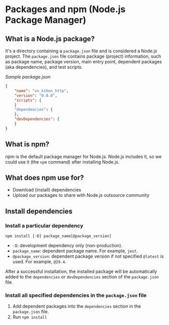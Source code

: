 # Packages and npm (Node.js Package Manager)

## What is a Node.js package?

It's a directory containing a `package.json` file and is considered a Node.js project. The `package.json` file contains package (project) information, such as package name, package version, main entry point, dependent packages (aka dependencies), and test scripts.

*Sample package.json*
```json
{
    "name": "vn_kihon_http",
    "version": "0.0.0",
    "scripts": {
    }
    "dependencies": {
    },
    "devDependencies": {
    }
}
```

## What is npm?

npm is the default package manager for Node.js. Node.js includes it, so we could use it (the `npm` command) after installing Node.js.

## What does npm use for?

- Download (install) dependencies
- Upload our packages to share with Node.js outsource community

## Install dependencies

### Install a particular dependency

`npm install [-D] package_name[@package_version]`

- `-D`: development dependency only (non-production).
- `package_name`: dependent package name. For example, `jest`.
- `@package_version`: dependent package version if not specified `@latest` is used. For example, `@29.4`.

After a successful installation, the installed package will be automatically added to the `dependencies` or `devDependencies` section of the `package.json` file.

### Install all specified dependencies in the `package.json` file

1. Add dependent packages into the `dependencies` section in the `package.json` file.
2. Run `npm install`